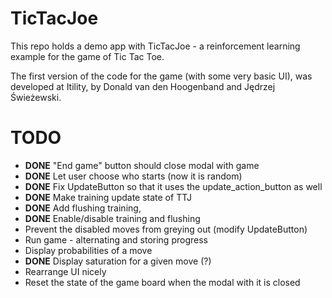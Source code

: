 # TicTacJoe
This repo holds a demo app with TicTacJoe - a reinforcement learning example for the game of Tic Tac Toe.

The first version of the code for the game (with some very basic UI), was developed at Itility, by Donald van den Hoogenband and Jędrzej Świeżewski.

# TODO
- **DONE** "End game" button should close modal with game
- **DONE** Let user choose who starts (now it is random)
- **DONE** Fix UpdateButton so that it uses the update_action_button as well
- **DONE** Make training update state of TTJ
- **DONE** Add flushing training,
- **DONE** Enable/disable training and flushing
- Prevent the disabled moves from greying out (modify UpdateButton)
- Run game - alternating and storing progress
- Display probabilities of a move
- **DONE** Display saturation for a given move (?)
- Rearrange UI nicely
- Reset the state of the game board when the modal with it is closed
